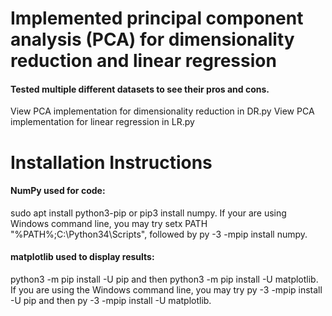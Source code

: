 
# Implemented principal component analysis (PCA) for dimensionality reduction and linear regression 

#### Tested multiple different datasets to see their pros and cons.
View PCA implementation for dimensionality reduction in DR.py 
View PCA implementation for linear regression in LR.py

# Installation Instructions

#### NumPy used for code:
sudo apt install python3-pip or pip3 install numpy. 
If your are using Windows command line, you may try setx PATH "%PATH%;C:\Python34\Scripts", followed by py -3 -mpip install numpy.

#### matplotlib used to display results:
python3 -m pip install -U pip and then python3 -m pip install -U matplotlib. 
If you are using the Windows command line, you may try py -3 -mpip install -U pip and then py -3 -mpip install -U matplotlib.
